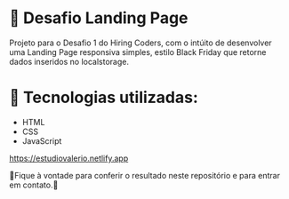 # 📄 Desafio Landing Page
Projeto para o Desafio 1 do Hiring Coders, com o intúito de desenvolver uma Landing Page responsiva simples, estilo Black Friday que retorne dados inseridos no localstorage.

# 🚀 Tecnologias utilizadas:
- HTML
- CSS
- JavaScript

https://estudiovalerio.netlify.app

🚀Fique à vontade para conferir o resultado neste repositório e para entrar em contato.🚀
